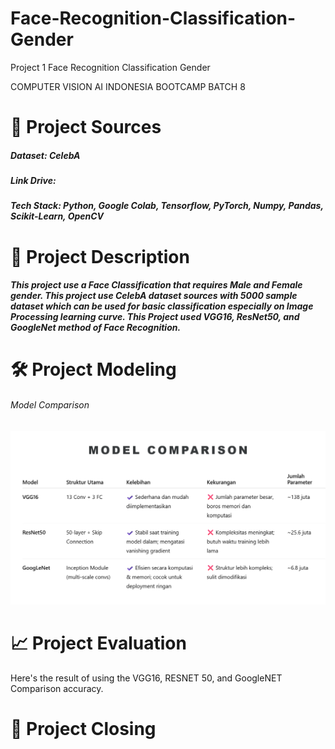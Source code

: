 # Face-Recognition-Classification-Gender
Project 1 Face Recognition Classification Gender

COMPUTER VISION AI INDONESIA BOOTCAMP BATCH 8

# 📂 Project Sources
     
##### Dataset: CelebA
##### Link Drive: 
##### Tech Stack: Python, Google Colab, Tensorflow, PyTorch, Numpy, Pandas, Scikit-Learn, OpenCV

# 🧪 Project Description 
     
##### This project use a Face Classification that requires Male and Female gender. This project use CelebA dataset sources with 5000 sample dataset which can be used for basic classification especially on Image Processing learning curve. This Project used VGG16, ResNet50, and GoogleNet method of Face Recognition.  

# 🛠 Project Modeling 

###### Model Comparison 

![Model Comparison](https://github.com/StevenKiryusuke/Face-Recognition-Classification-Gender/blob/03d2ccc1f504e6f29db992dfe13dd168e794567b/Dataset/Model%20Comparison.png)


# 📈 Project Evaluation 

Here's the result of using the VGG16, RESNET 50, and GoogleNET Comparison accuracy. 


# 📝 Project Closing


